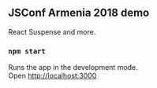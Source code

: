 ## JSConf Armenia 2018 demo

React Suspense and more.

### `npm start`

Runs the app in the development mode.<br>
Open [http://localhost:3000](http://localhost:3000)
